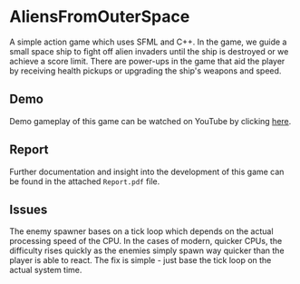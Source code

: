 # AliensFromOuterSpace
A simple action game which uses SFML and C++. In the game, we guide a small space ship to fight off alien invaders until the ship is destroyed or we achieve a score limit. There are power-ups in the game that aid the player by receiving health pickups or upgrading the ship's weapons and speed.

## Demo
Demo gameplay of this game can be watched on YouTube by clicking [here](https://www.youtube.com/watch?v=YAaQ5-neJmI).

## Report
Further documentation and insight into the development of this game can be found in the attached `Report.pdf` file.

## Issues
The enemy spawner bases on a tick loop which depends on the actual processing speed of the CPU. In the cases of modern, quicker CPUs, the difficulty rises quickly as the enemies simply spawn way quicker than the player is able to react. The fix is simple - just base the tick loop on the actual system time.

